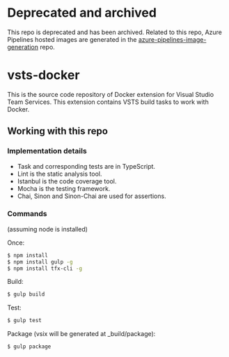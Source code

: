 # Deprecated and archived

This repo is deprecated and has been archived. Related to this repo, Azure Pipelines hosted images are generated in the [azure-pipelines-image-generation](https://github.com/Microsoft/azure-pipelines-image-generation) repo.

# vsts-docker
This is the source code repository of Docker extension for Visual Studio Team Services. This extension contains VSTS build tasks to work with Docker.

## Working with this repo

### Implementation details
* Task and corresponding tests are in TypeScript.
* Lint is the static analysis tool.
* Istanbul is the code coverage tool.
* Mocha is the testing framework.
* Chai, Sinon and Sinon-Chai are used for assertions.

### Commands
(assuming node is installed)

Once:
```bash
$ npm install
$ npm install gulp -g
$ npm install tfx-cli -g
```

Build:
```bash
$ gulp build
```

Test:
```bash
$ gulp test
```

Package (vsix will be generated at _build/package):
```bash
$ gulp package
```

